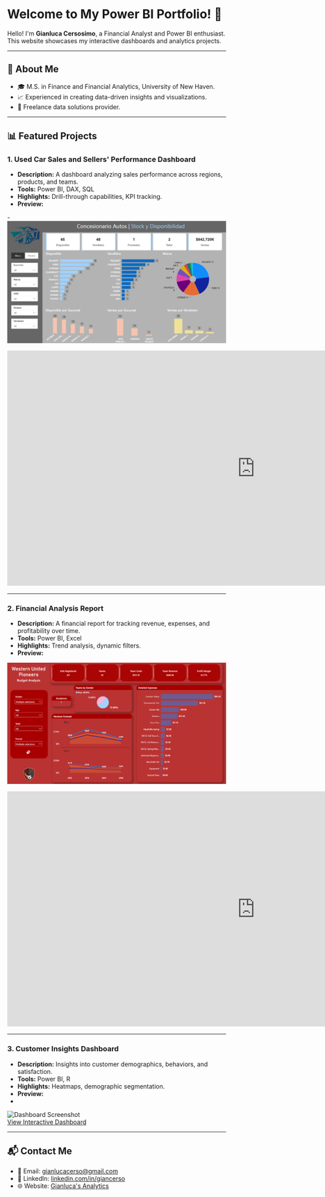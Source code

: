 # Welcome to My Power BI Portfolio! 🎉

Hello! I'm **Gianluca Cersosimo**, a Financial Analyst and Power BI enthusiast. This website showcases my interactive dashboards and analytics projects.

---

## 🌟 About Me
- 🎓 M.S. in Finance and Financial Analytics, University of New Haven.
- 📈 Experienced in creating data-driven insights and visualizations.
- 💼 Freelance data solutions provider.

---

## 📊 Featured Projects

### 1. **Used Car Sales and Sellers' Performance Dashboard**
- **Description:** A dashboard analyzing sales performance across regions, products, and teams.
- **Tools:** Power BI, DAX, SQL
- **Highlights:** Drill-through capabilities, KPI tracking.
- **Preview:**


  
-![Dashboard Screenshot](Captura%20Lista%20de%20Ventas.png) 
<iframe title="Lista de Ventas" width="1140" height="541.25" src="https://app.powerbi.com/reportEmbed?reportId=5db2dac0-3a7a-4628-97f1-07a93d17d0b6&autoAuth=true&ctid=3c71cbab-b5ed-4f3b-ac0d-95509d6c0e93" frameborder="0" allowFullScreen="true"></iframe>


---

### 2. **Financial Analysis Report**
- **Description:** A financial report for tracking revenue, expenses, and profitability over time.
- **Tools:** Power BI, Excel
- **Highlights:** Trend analysis, dynamic filters.
- **Preview:**


  
![Dashboard Screenshot](WUP.png)  
<iframe title="WUP Budget Report" width="1140" height="541.25" src="https://app.powerbi.com/reportEmbed?reportId=75e2a1f9-a3cf-4c84-ba37-f4895bc85253&autoAuth=true&ctid=3c71cbab-b5ed-4f3b-ac0d-95509d6c0e93" frameborder="0" allowFullScreen="true"></iframe>

---

### 3. **Customer Insights Dashboard**
- **Description:** Insights into customer demographics, behaviors, and satisfaction.
- **Tools:** Power BI, R
- **Highlights:** Heatmaps, demographic segmentation.
- **Preview:**
- 
![Dashboard Screenshot](https://via.placeholder.com/800x400.png)  
[View Interactive Dashboard](https://app.powerbi.com/yourdashboardlink)

---

## 📬 Contact Me
- 📧 Email: [gianlucacerso@gmail.com](mailto:gianlucacerso@gmail.com)
- 💼 LinkedIn: [linkedin.com/in/giancerso](https://www.linkedin.com/in/gianluca-cersosimo-0410191aa/)
- 🌐 Website: [Gianluca's Analytics](https://giancerso.github.io)
